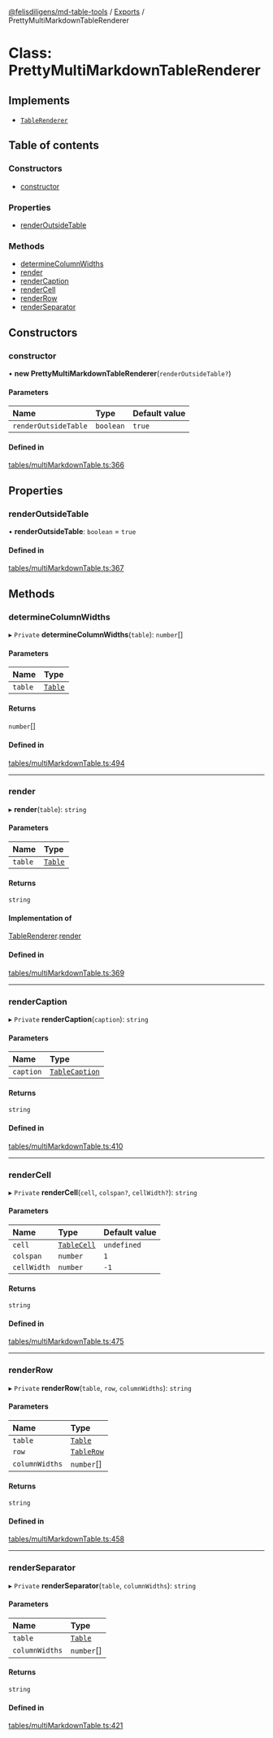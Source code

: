 [@felisdiligens/md-table-tools](../README.md) / [Exports](../modules.md) / PrettyMultiMarkdownTableRenderer

# Class: PrettyMultiMarkdownTableRenderer

## Implements

- [`TableRenderer`](../interfaces/TableRenderer.md)

## Table of contents

### Constructors

- [constructor](PrettyMultiMarkdownTableRenderer.md#constructor)

### Properties

- [renderOutsideTable](PrettyMultiMarkdownTableRenderer.md#renderoutsidetable)

### Methods

- [determineColumnWidths](PrettyMultiMarkdownTableRenderer.md#determinecolumnwidths)
- [render](PrettyMultiMarkdownTableRenderer.md#render)
- [renderCaption](PrettyMultiMarkdownTableRenderer.md#rendercaption)
- [renderCell](PrettyMultiMarkdownTableRenderer.md#rendercell)
- [renderRow](PrettyMultiMarkdownTableRenderer.md#renderrow)
- [renderSeparator](PrettyMultiMarkdownTableRenderer.md#renderseparator)

## Constructors

### constructor

• **new PrettyMultiMarkdownTableRenderer**(`renderOutsideTable?`)

#### Parameters

| Name | Type | Default value |
| :------ | :------ | :------ |
| `renderOutsideTable` | `boolean` | `true` |

#### Defined in

[tables/multiMarkdownTable.ts:366](https://github.com/FelisDiligens/md-table-tools/blob/0a55b82/src/tables/multiMarkdownTable.ts#L366)

## Properties

### renderOutsideTable

• **renderOutsideTable**: `boolean` = `true`

#### Defined in

[tables/multiMarkdownTable.ts:367](https://github.com/FelisDiligens/md-table-tools/blob/0a55b82/src/tables/multiMarkdownTable.ts#L367)

## Methods

### determineColumnWidths

▸ `Private` **determineColumnWidths**(`table`): `number`[]

#### Parameters

| Name | Type |
| :------ | :------ |
| `table` | [`Table`](Table.md) |

#### Returns

`number`[]

#### Defined in

[tables/multiMarkdownTable.ts:494](https://github.com/FelisDiligens/md-table-tools/blob/0a55b82/src/tables/multiMarkdownTable.ts#L494)

___

### render

▸ **render**(`table`): `string`

#### Parameters

| Name | Type |
| :------ | :------ |
| `table` | [`Table`](Table.md) |

#### Returns

`string`

#### Implementation of

[TableRenderer](../interfaces/TableRenderer.md).[render](../interfaces/TableRenderer.md#render)

#### Defined in

[tables/multiMarkdownTable.ts:369](https://github.com/FelisDiligens/md-table-tools/blob/0a55b82/src/tables/multiMarkdownTable.ts#L369)

___

### renderCaption

▸ `Private` **renderCaption**(`caption`): `string`

#### Parameters

| Name | Type |
| :------ | :------ |
| `caption` | [`TableCaption`](TableCaption.md) |

#### Returns

`string`

#### Defined in

[tables/multiMarkdownTable.ts:410](https://github.com/FelisDiligens/md-table-tools/blob/0a55b82/src/tables/multiMarkdownTable.ts#L410)

___

### renderCell

▸ `Private` **renderCell**(`cell`, `colspan?`, `cellWidth?`): `string`

#### Parameters

| Name | Type | Default value |
| :------ | :------ | :------ |
| `cell` | [`TableCell`](TableCell.md) | `undefined` |
| `colspan` | `number` | `1` |
| `cellWidth` | `number` | `-1` |

#### Returns

`string`

#### Defined in

[tables/multiMarkdownTable.ts:475](https://github.com/FelisDiligens/md-table-tools/blob/0a55b82/src/tables/multiMarkdownTable.ts#L475)

___

### renderRow

▸ `Private` **renderRow**(`table`, `row`, `columnWidths`): `string`

#### Parameters

| Name | Type |
| :------ | :------ |
| `table` | [`Table`](Table.md) |
| `row` | [`TableRow`](TableRow.md) |
| `columnWidths` | `number`[] |

#### Returns

`string`

#### Defined in

[tables/multiMarkdownTable.ts:458](https://github.com/FelisDiligens/md-table-tools/blob/0a55b82/src/tables/multiMarkdownTable.ts#L458)

___

### renderSeparator

▸ `Private` **renderSeparator**(`table`, `columnWidths`): `string`

#### Parameters

| Name | Type |
| :------ | :------ |
| `table` | [`Table`](Table.md) |
| `columnWidths` | `number`[] |

#### Returns

`string`

#### Defined in

[tables/multiMarkdownTable.ts:421](https://github.com/FelisDiligens/md-table-tools/blob/0a55b82/src/tables/multiMarkdownTable.ts#L421)
